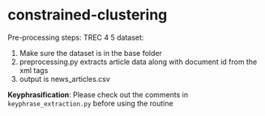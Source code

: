 # constrained-clustering

Pre-processing steps: TREC 4 5 dataset:

1. Make sure the dataset is in the base folder
2. preprocessing.py extracts article data along with document id from the xml tags
3. output is news_articles.csv

**Keyphrasification**: Please check out the comments in `keyphrase_extraction.py` before using the routine
